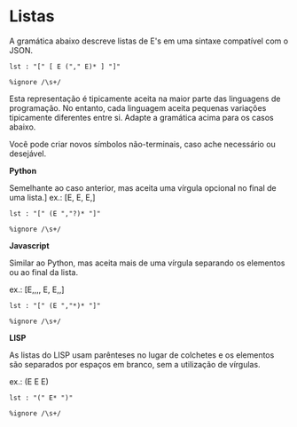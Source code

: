 # Listas

A gramática abaixo descreve listas de E's em uma sintaxe compatível com o JSON.

```lark
lst : "[" [ E ("," E)* ] "]"
    
%ignore /\s+/
```

Esta representação é tipicamente aceita na maior parte das linguagens de programação. No entanto, cada linguagem aceita pequenas variações tipicamente diferentes entre si. Adapte a gramática acima para os casos abaixo.

Você pode criar novos símbolos não-terminais, caso ache necessário ou desejável.

**Python**

Semelhante ao caso anterior, mas aceita uma vírgula opcional no final de uma lista.]
ex.: [E, E, E,]

```lark
lst : "[" (E ","?)* "]"
    
%ignore /\s+/
```

**Javascript**

Similar ao Python, mas aceita mais de uma vírgula separando os elementos ou ao final da lista. 

ex.: [E,,,, E, E,,]


```lark
lst : "[" (E ","*)* "]"
    
%ignore /\s+/
```

**LISP**

As listas do LISP usam parênteses no lugar de colchetes e os elementos são separados por espaços em branco, sem a utilização de vírgulas.

ex.: (E E E)

```lark
lst : "(" E* ")"
    
%ignore /\s+/
```